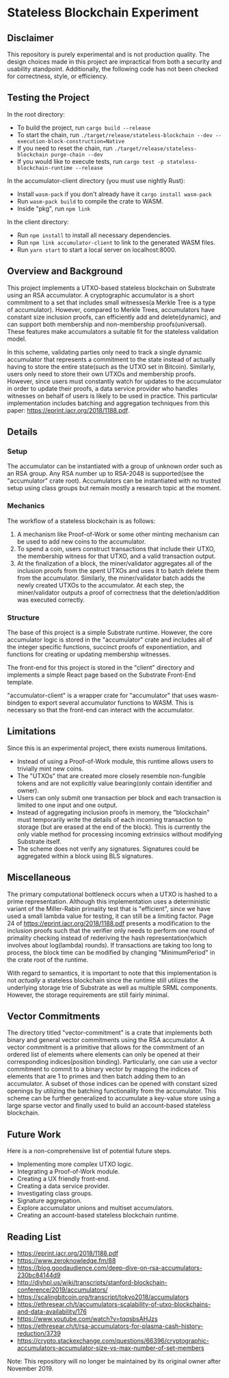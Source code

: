 # Stateless Blockchain Experiment

## Disclaimer
This repository is purely experimental and is not production quality. The design choices made in this project
are impractical from both a security and usability standpoint. Additionally, the following code has not been checked for
correctness, style, or efficiency.

## Testing the Project

In the root directory:

* To build the project, run `cargo build --release`
* To start the chain, run `./target/release/stateless-blockchain --dev --execution-block-construction=Native`
* If you need to reset the chain, run `./target/release/stateless-blockchain purge-chain --dev`
* If you would like to execute tests, run `cargo test -p stateless-blockchain-runtime --release`

In the accumulator-client directory (you must use nightly Rust):

* Install `wasm-pack` if you don't already have it `cargo install wasm-pack`
* Run `wasm-pack build` to compile the crate to WASM.
* Inside "pkg", run `npm link`

In the client directory:

* Run `npm install` to install all necessary dependencies.
* Run `npm link accumulator-client` to link to the generated WASM files.
* Run `yarn start` to start a local server on localhost:8000.

## Overview and Background
This project implements a UTXO-based stateless blockchain on Substrate using an RSA accumulator. A cryptographic accumulator is
a short commitment to a set that includes small witnesses(a Merkle Tree is a type of accumulator). However, compared
to Merkle Trees, accumulators have constant size inclusion proofs, can efficiently add and delete(dynamic), and can support
both membership and non-membership proofs(universal). These features make accumulators a suitable fit for the stateless
validation model.

In this scheme, validating parties only need to track a single dynamic accumulator that represents a commitment to
the state instead of actually having to store the entire state(such as the UTXO set in Bitcoin). Similarly, users only need to
store their own UTXOs and membership proofs. However, since users must constantly watch for updates to the accumulator
in order to update their proofs, a data service provider who handles witnesses on behalf of users is likely to be used in
practice. This particular implementation includes batching and aggregation techniques from this paper:
https://eprint.iacr.org/2018/1188.pdf.

## Details

### Setup
The accumulator can be instantiated with a group of unknown order such as an RSA group. Any RSA number up to RSA-2048
is supported(see the "accumulator" crate root). Accumulators can be instantiated with no trusted setup using class groups
but remain mostly a research topic at the moment.

### Mechanics
The workflow of a stateless blockchain is as follows:

1. A mechanism like Proof-of-Work or some other minting mechanism can be used to add new coins to the accumulator.
2. To spend a coin, users construct transactions that include their UTXO, the membership witness for that UTXO, and a
valid transaction output.
3. At the finalization of a block, the miner/validator aggregates all of the inclusion proofs from the spent UTXOs and
uses it to batch delete them from the accumulator. Similarly, the miner/validator batch adds the newly created UTXOs
to the accumulator. At each step, the miner/validator outputs a proof of correctness that the deletion/addition was
executed correctly.

### Structure
The base of this project is a simple Substrate runtime. However, the core accumulator logic is stored in the "accumulator"
crate and includes all of the integer specific functions, succinct proofs of exponentiation, and functions for creating
or updating membership witnesses.

The front-end for this project is stored in the "client" directory and implements a simple React page based on the
Substrate Front-End template.

"accumulator-client" is a wrapper crate for "accumulator" that uses wasm-bindgen to export several accumulator
functions to WASM. This is necessary so that the front-end can interact with the accumulator.

## Limitations

Since this is an experimental project, there exists numerous limitations.

* Instead of using a Proof-of-Work module, this runtime allows users to trivially mint new coins.
* The "UTXOs" that are created more closely resemble non-fungible tokens and are not explicitly value bearing(only contain
identifier and owner).
* Users can only submit one transaction per block and each transaction is limited to one input and one output.
* Instead of aggregating inclusion proofs in memory, the "blockchain" must temporarily write the details of each incoming
transaction to storage (but are erased at the end of the block). This is currently the only viable method for processing
incoming extrinsics without modifying Substrate itself.
* The scheme does not verify any signatures. Signatures could be aggregated within a block using BLS signatures.

##  Miscellaneous

The primary computational bottleneck occurs when a UTXO is hashed to a prime representation. Although this implementation
uses a deterministic variant of the Miller-Rabin primality test that is "efficient", since we have used a small
lambda value for testing, it can still be a limiting factor. Page 24 of https://eprint.iacr.org/2018/1188.pdf presents
a modification to the inclusion proofs such that the verifier only needs to perform one round of primality checking
instead of rederiving the hash representation(which involves about log(lambda) rounds). If transactions are taking too
long to process, the block time can be modified by changing "MinimumPeriod" in the crate root of the runtime.

With regard to semantics, it is important to note that this implementation is not *actually* a stateless blockchain since
the runtime still utilizes the underlying storage trie of Substrate as well as multiple SRML components. However, the
storage requirements are still fairly minimal.

## Vector Commitments

The directory titled "vector-commitment" is a crate that implements both binary and general vector commitments using
the RSA accumulator. A vector commitment is a primitive that allows for the commitment of an ordered list of elements
where elements can only be opened at their corresponding indices(position binding). Particularly, one can use a vector
commitment to commit to a binary vector by mapping the indices of elements that are 1 to primes and then batch adding
them to an accumulator. A subset of those indices can be opened with constant sized openings by utilizing the batching
functionality from the accumulator. This scheme can be further generalized to accumulate a key-value store using a large
sparse vector and finally used to build an account-based stateless blockchain.

## Future Work

Here is a non-comprehensive list of potential future steps.

* Implementing more complex UTXO logic.
* Integrating a Proof-of-Work module.
* Creating a UX friendly front-end.
* Creating a data service provider.
* Investigating class groups.
* Signature aggregation.
* Explore accumulator unions and multiset accumulators.
* Creating an account-based stateless blockchain runtime.

## Reading List

* https://eprint.iacr.org/2018/1188.pdf
* https://www.zeroknowledge.fm/88
* https://blog.goodaudience.com/deep-dive-on-rsa-accumulators-230bc84144d9
* http://diyhpl.us/wiki/transcripts/stanford-blockchain-conference/2019/accumulators/
* https://scalingbitcoin.org/transcript/tokyo2018/accumulators
* https://ethresear.ch/t/accumulators-scalability-of-utxo-blockchains-and-data-availability/176
* https://www.youtube.com/watch?v=tqqsbsAHJzs
* https://ethresear.ch/t/rsa-accumulators-for-plasma-cash-history-reduction/3739
* https://crypto.stackexchange.com/questions/66396/cryptographic-accumulators-accumulator-size-vs-max-number-of-set-members

Note: This repository will no longer be maintained by its original owner after November 2019.